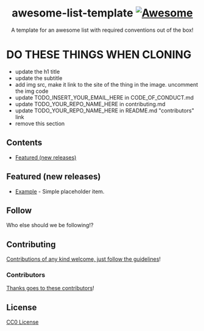 <div align="center">

<!-- title -->

# awesome-list-template [![Awesome](https://awesome.re/badge.svg)](https://awesome.re)

<!-- subtitle -->

A template for an awesome list with required conventions out of the box!

<!-- image -->

<!-- <a href="" target="_blank" rel="noopener noreferrer">
  <img src="" />
</a> -->

</div>

# DO THESE THINGS WHEN CLONING

- update the h1 title
- update the subtitle
- add img src, make it link to the site of the thing in the image. uncomment the img code
- update TODO_INSERT_YOUR_EMAIL_HERE in CODE_OF_CONDUCT.md
- update TODO_YOUR_REPO_NAME_HERE in contributing.md
- update TODO_YOUR_REPO_NAME_HERE in README.md "contributors" link
- remove this section

<!-- TOC -->

## Contents

- [Featured (new releases)](#featured-new-releases)

<!-- CONTENT -->

## Featured (new releases)

- [Example][example] - Simple placeholder item.

<!-- END CONTENT -->

## Follow

<!-- list people worth following on social sites (twitter, linkedin, github, youtube etc.) -->

Who else should we be following!?

## Contributing

[Contributions of any kind welcome, just follow the guidelines][contributing]!

### Contributors

[Thanks goes to these contributors][contributors]!

## License

[CC0 License][license]

<!-- LINKS -->
<!-- content -->

[example]: https://example.com

<!-- end content -->

[contributing]: contributing.md
[contributors]: https://gitlab.com/TODO_YOUR_REPO_NAME_HERE/graphs/master
[license]: LICENSE
